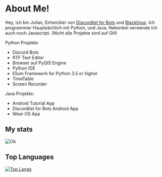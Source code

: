 # About Me!

Hey, ich bin Julian, Entwickler von [Discordlist for Bots](https://github.com/Open-Source-Discordlist-for-Bots) und [Blacklinux](github.com/Black-Linux).
Ich programmier Hauptsächlich mit Python, und Java. Nebenbei verwende ich auch noch Javascript. 
(Nicht alle Projekte sind auf GH)

Python Projekte:
- Discord Bots
- RTF Text Editor 
- Browser auf PyQt5 Engine
- Python IDE
- Elium Framework for Python 3.5 or higher
- TimeTable
- Screen Recorder

Java Projekte:
- Android Tutorial App
- Discordlist for Bots Android App
- Wear OS App

## My stats  
![Ok](https://github-readme-stats.vercel.app/api?username=Juliaaan2502&count_private=true&show_icons=true&theme=gradient)

## Top Languages  
[![Top Langs](https://github-readme-stats.vercel.app/api/top-langs/?username=Juliaaan2502&langs_count=8&theme=gradient)](https://github.com/anuraghazra/github-readme-stats)

